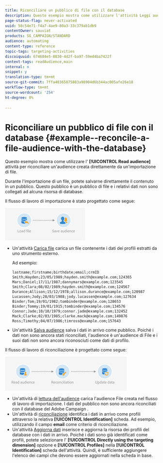 ```yaml
---
title: Riconciliare un pubblico di file con il database
description: Questo esempio mostra come utilizzare l'attività Leggi audience per riconciliare un'audience creata direttamente da un'importazione di file.
page-status-flag: never-activated
uuid: 58c54e71-f4a7-4ae9-80a3-33c379ab1db9
contentOwner: sauviat
products: SG_CAMPAIGN/STANDARD
audience: automating
content-type: reference
topic-tags: targeting-activities
discoiquuid: 674684e5-8830-4d2f-ba97-59ed4ba7422f
context-tags: readAudience,main
internal: n
snippet: y
translation-type: tm+mt
source-git-commit: 7ffa48365875883a98904d6b344ac005afe26e18
workflow-type: tm+mt
source-wordcount: '254'
ht-degree: 0%

---
```



# Riconciliare un pubblico di file con il database {#example--reconcile-a-file-audience-with-the-database}

Questo esempio mostra come utilizzare l&#39; **[!UICONTROL Read audience]** attività per riconciliare un&#39;audience creata direttamente da un&#39;importazione di file.

Durante l&#39;importazione di un file, potete salvarne direttamente il contenuto in un pubblico. Questo pubblico è un pubblico di file e i relativi dati non sono collegati ad alcuna risorsa di database.

Il flusso di lavoro di importazione è stato progettato come segue:

![](assets/readaudience_activity_example3.png)

* Un&#39;attività [Carica file](../../automating/using/load-file.md) carica un file contenente i dati dei profili estratti da uno strumento esterno.

   Ad esempio:

   ```
   lastname;firstname;birthdate;email;crmID
   Smith;Hayden;23/05/1989;hayden.smith@example.com;124365
   Mars;Daniel;17/11/1987;dannymars@example.com;123545
   Smith;Clara;08/02/1989;hayden.smith@example.com;124567
   Durance;Allison;15/12/1978;allison.durance@example.com;120987
   Lucassen;Jody;28/03/1988;jody.lucassen@example.com;127634
   Binder;Tom;19/01/1982;tombinder@example.com;128653
   Binder;Tommy;19/01/1915;tombinder@example.com;134576
   Connor;Jade;10/10/1979;connor.jade@example.com;132452
   Mack;Clarke;02/03/1985;clarke.mack@example.com;149876
   Ross;Timothy;04/07/1986;timross@example.com;157643
   ```

* Un&#39;attività [Salva audience](../../automating/using/save-audience.md) salva i dati in arrivo come pubblico. Poiché i dati non sono ancora stati riconciliati, l&#39;audience è un&#39;audience di File e i suoi dati non sono ancora riconosciuti come dati di profilo.

Il flusso di lavoro di riconciliazione è progettato come segue:

![](assets/readaudience_activity_example2.png)

* Un&#39;attività di [lettura dell&#39;audience](../../automating/using/read-audience.md) carica l&#39;audience File creata nel flusso di lavoro di importazione. I dati del pubblico non sono ancora riconciliati con il database del Adobe Campaign .
* Un&#39;attività di [riconciliazione](../../automating/using/reconciliation.md) identifica i dati in arrivo come profili attraverso la relativa **[!UICONTROL Identification]** scheda. Ad esempio, utilizzando il campo **email** come criterio di riconciliazione.
* Un&#39;attività [Aggiorna dati](../../automating/using/update-data.md) inserisce e aggiorna la risorsa dei profili del database con i dati in arrivo. Poiché i dati sono già identificati come profili, potete selezionare l&#39; **[!UICONTROL Directly using the targeting dimension]** opzione e **[!UICONTROL Profiles]** nella **[!UICONTROL Identification]** scheda dell&#39;attività. Quindi, è sufficiente aggiungere l&#39;elenco dei campi che devono essere aggiornati nella scheda in base.
